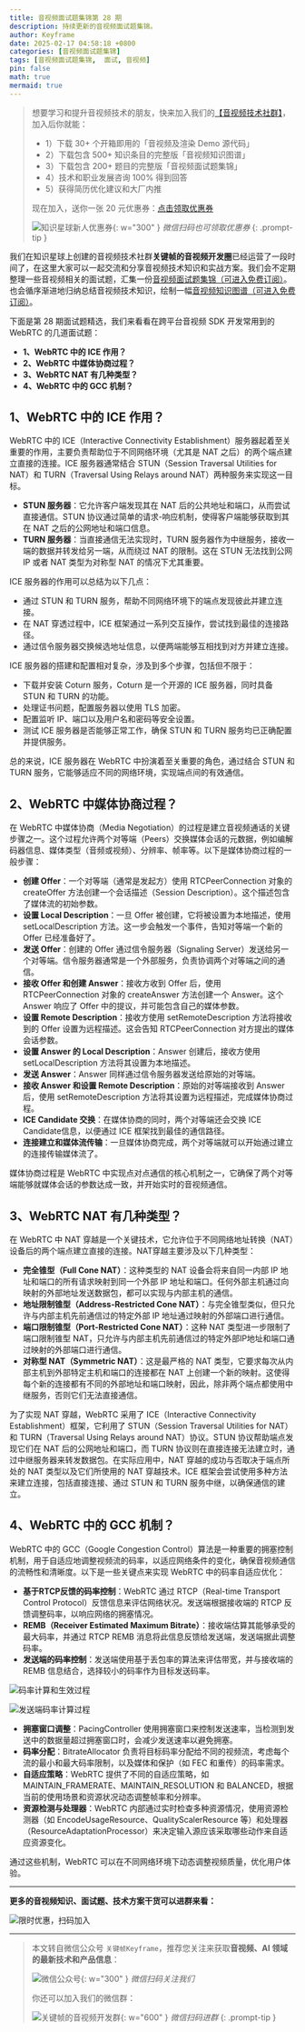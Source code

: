 ```yaml
---
title: 音视频面试题集锦第 28 期
description: 持续更新的音视频面试题集锦。
author: Keyframe
date: 2025-02-17 04:58:18 +0800
categories: [音视频面试题集锦]
tags: [音视频面试题集锦,  面试, 音视频]
pin: false
math: true
mermaid: true
---
```


>想要学习和提升音视频技术的朋友，快来加入我们的<a href="https://t.zsxq.com/jRprT" target="_blank" rel="noopener noreferrer">【音视频技术社群】</a>，加入后你就能：
>
>- 1）下载 30+ 个开箱即用的「音视频及渲染 Demo 源代码」
>- 2）下载包含 500+ 知识条目的完整版「音视频知识图谱」
>- 3）下载包含 200+ 题目的完整版「音视频面试题集锦」
>- 4）技术和职业发展咨询 100% 得到回答
>- 5）获得简历优化建议和大厂内推
>  
>现在加入，送你一张 20 元优惠券：<a href="https://t.zsxq.com/jRprT" target="_blank" rel="noopener noreferrer">点击领取优惠券</a>
>
>![知识星球新人优惠券](assets/img/keyframe-zsxq-coupon.png){: w="300" }
>_微信扫码也可领取优惠券_
{: .prompt-tip }




我们在知识星球上创建的音视频技术社群**关键帧的音视频开发圈**已经运营了一段时间了，在这里大家可以一起交流和分享音视频技术知识和实战方案。我们会不定期整理一些音视频相关的面试题，汇集一份[音视频面试题集锦（可进入免费订阅）](https://mp.weixin.qq.com/mp/appmsgalbum?__biz=MjM5MTkxOTQyMQ==&action=getalbum&album_id=2380776196751425539#wechat_redirect)。也会循序渐进地归纳总结音视频技术知识，绘制一幅[音视频知识图谱（可进入免费订阅）](https://mp.weixin.qq.com/mp/appmsgalbum?__biz=MjM5MTkxOTQyMQ==&action=getalbum&album_id=2349658423078092802#wechat_redirect)。


下面是第 28 期面试题精选，我们来看看在跨平台音视频 SDK 开发常用到的 WebRTC 的几道面试题：

- **1、WebRTC 中的 ICE 作用？**
- **2、WebRTC 中媒体协商过程？**
- **3、WebRTC NAT 有几种类型？**
- **4、WebRTC 中的 GCC 机制？**




## 1、WebRTC 中的 ICE 作用？

WebRTC 中的 ICE（Interactive Connectivity Establishment）服务器起着至关重要的作用，主要负责帮助位于不同网络环境（尤其是 NAT 之后）的两个端点建立直接的连接。ICE 服务器通常结合 STUN（Session Traversal Utilities for NAT）和 TURN（Traversal Using Relays around NAT）两种服务来实现这一目标。

- **STUN 服务器**：它允许客户端发现其在 NAT 后的公共地址和端口，从而尝试直接通信。STUN 协议通过简单的请求-响应机制，使得客户端能够获取到其在 NAT 之后的公网地址和端口信息。
- **TURN 服务器**：当直接通信无法实现时，TURN 服务器作为中继服务，接收一端的数据并转发给另一端，从而绕过 NAT 的限制。这在 STUN 无法找到公网 IP 或者 NAT 类型为对称型 NAT 的情况下尤其重要。


ICE 服务器的作用可以总结为以下几点：

- 通过 STUN 和 TURN 服务，帮助不同网络环境下的端点发现彼此并建立连接。
- 在 NAT 穿透过程中，ICE 框架通过一系列交互操作，尝试找到最佳的连接路径。
- 通过信令服务器交换候选地址信息，以便两端能够互相找到对方并建立连接。

ICE 服务器的搭建和配置相对复杂，涉及到多个步骤，包括但不限于：

- 下载并安装 Coturn 服务，Coturn 是一个开源的 ICE 服务器，同时具备 STUN 和 TURN 的功能。
- 处理证书问题，配置服务器以使用 TLS 加密。
- 配置监听 IP、端口以及用户名和密码等安全设置。
- 测试 ICE 服务器是否能够正常工作，确保 STUN 和 TURN 服务均已正确配置并提供服务。

总的来说，ICE 服务器在 WebRTC 中扮演着至关重要的角色，通过结合 STUN 和 TURN 服务，它能够适应不同的网络环境，实现端点间的有效通信。





## 2、WebRTC 中媒体协商过程？


在 WebRTC 中媒体协商（Media Negotiation）的过程是建立音视频通话的关键步骤之一。这个过程允许两个对等端（Peers）交换媒体会话的元数据，例如编解码器信息、媒体类型（音频或视频）、分辨率、帧率等。以下是媒体协商过程的一般步骤：

- **创建 Offer**：一个对等端（通常是发起方）使用 RTCPeerConnection 对象的 createOffer 方法创建一个会话描述（Session Description）。这个描述包含了媒体流的初始参数。
- **设置 Local Description**：一旦 Offer 被创建，它将被设置为本地描述，使用 setLocalDescription 方法。这一步会触发一个事件，告知对等端一个新的 Offer 已经准备好了。
- **发送 Offer**：创建的 Offer 通过信令服务器（Signaling Server）发送给另一个对等端。信令服务器通常是一个外部服务，负责协调两个对等端之间的通信。
- **接收 Offer 和创建 Answer**：接收方收到 Offer 后，使用 RTCPeerConnection 对象的 createAnswer 方法创建一个 Answer。这个 Answer 响应了 Offer 中的提议，并可能包含自己的媒体参数。
- **设置 Remote Description**：接收方使用 setRemoteDescription 方法将接收到的 Offer 设置为远程描述。这会告知 RTCPeerConnection 对方提出的媒体会话参数。
- **设置 Answer 的 Local Description**：Answer 创建后，接收方使用 setLocalDescription 方法将其设置为本地描述。
- **发送 Answer**：Answer 同样通过信令服务器发送给原始的对等端。
- **接收 Answer 和设置 Remote Description**：原始的对等端接收到 Answer 后，使用 setRemoteDescription 方法将其设置为远程描述，完成媒体协商过程。
- **ICE Candidate 交换**：在媒体协商的同时，两个对等端还会交换 ICE Candidate信息，以便通过 ICE 框架找到最佳的通信路径。
- **连接建立和媒体流传输**：一旦媒体协商完成，两个对等端就可以开始通过建立的连接传输媒体流了。

媒体协商过程是 WebRTC 中实现点对点通信的核心机制之一，它确保了两个对等端能够就媒体会话的参数达成一致，并开始实时的音视频通信。




## 3、WebRTC NAT 有几种类型？

在 WebRTC 中 NAT 穿越是一个关键技术，它允许位于不同网络地址转换（NAT）设备后的两个端点建立直接的连接。NAT穿越主要涉及以下几种类型：

- **完全锥型（Full Cone NAT）**：这种类型的 NAT 设备会将来自同一内部 IP 地址和端口的所有请求映射到同一个外部 IP 地址和端口。任何外部主机通过向映射的外部地址发送数据包，都可以实现与内部主机的通信。
- **地址限制锥型（Address-Restricted Cone NAT）**：与完全锥型类似，但只允许与内部主机先前通信过的特定外部 IP 地址通过映射的外部端口进行通信。
- **端口限制锥型（Port-Restricted Cone NAT）**：这种 NAT 类型进一步限制了端口限制锥型 NAT，只允许与内部主机先前通信过的特定外部IP地址和端口通过映射的外部端口进行通信。
- **对称型 NAT（Symmetric NAT）**：这是最严格的 NAT 类型，它要求每次从内部主机到外部特定主机和端口的连接都在 NAT 上创建一个新的映射。这使得每个新的连接都有不同的外部地址和端口映射，因此，除非两个端点都使用中继服务，否则它们无法直接通信。

为了实现 NAT 穿越，WebRTC 采用了 ICE（Interactive Connectivity Establishment）框架，它利用了 STUN（Session Traversal Utilities for NAT）和 TURN（Traversal Using Relays around NAT）协议。STUN 协议帮助端点发现它们在 NAT 后的公网地址和端口，而 TURN 协议则在直接连接无法建立时，通过中继服务器来转发数据包。在实际应用中，NAT 穿越的成功与否取决于端点所处的 NAT 类型以及它们所使用的 NAT 穿越技术。ICE 框架会尝试使用多种方法来建立连接，包括直接连接、通过 STUN 和 TURN 服务中继，以确保通信的建立。





## 4、WebRTC 中的 GCC 机制？


WebRTC 中的 GCC（Google Congestion Control）算法是一种重要的拥塞控制机制，用于自适应地调整视频流的码率，以适应网络条件的变化，确保音视频通信的流畅性和清晰度。以下是一些关键点来实现 WebRTC 中的码率自适应优化：

- **基于RTCP反馈的码率控制**：WebRTC 通过 RTCP（Real-time Transport Control Protocol）反馈信息来评估网络状况。发送端根据接收端的 RTCP 反馈调整码率，以响应网络的拥塞情况。
- **REMB（Receiver Estimated Maximum Bitrate）**：接收端估算其能够承受的最大码率，并通过 RTCP REMB 消息将此信息反馈给发送端，发送端据此调整码率。
- **发送端的码率控制**：发送端使用基于丢包率的算法来评估带宽，并与接收端的 REMB 信息结合，选择较小的码率作为目标发送码率。


![码率计算和生效过程](assets/resource/av-interview-qa/gcc-1.webp)


![发送端码率计算过程](assets/resource/av-interview-qa/gcc-2.webp)

- **拥塞窗口调整**：PacingController 使用拥塞窗口来控制发送速率，当检测到发送中的数据量超过拥塞窗口时，会减少发送速率以避免拥塞。
- **码率分配**：BitrateAllocator 负责将目标码率分配给不同的视频流，考虑每个流的最小和最大码率限制，以及媒体和保护（如 FEC 和重传）的码率需求。
- **自适应策略**：WebRTC 提供了不同的自适应策略，如 MAINTAIN_FRAMERATE、MAINTAIN_RESOLUTION 和 BALANCED，根据当前的使用场景和资源状况动态调整帧率和分辨率。
- **资源检测与处理器**：WebRTC 内部通过实时检查多种资源情况，使用资源检测器（如 EncodeUsageResource、QualityScalerResource 等）和处理器（ResourceAdaptationProcessor）来决定输入源应该采取哪些动作来自适应资源变化。

通过这些机制，WebRTC 可以在不同网络环境下动态调整视频质量，优化用户体验。






---

**更多的音视频知识、面试题、技术方案干货可以进群来看：**

![限时优惠，扫码加入](assets/img/keyframe-zsxq.png)











---

> 本文转自微信公众号 `关键帧Keyframe`，推荐您关注来获取**音视频、AI 领域的最新技术和产品信息**：
>
>![微信公众号](assets/img/keyframe-mp.jpg){: w="300" }
>_微信扫码关注我们_
>
>你还可以加入我们的微信群：
>
>![关键帧的音视频开发群](assets/img/av-wechat-group.jpg){: w="600" }
>_微信扫码进群_
{: .prompt-tip }


